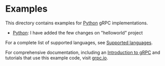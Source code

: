 # Examples

This directory contains examples for [Python](python/helloworld) gRPC implementations.

* [Python](python/helloworld): I have added the few changes on "helloworld" project

For a complete list of supported languages, see [Supported languages][lang].

For comprehensive documentation, including an [Introduction to gRPC][intro] and
tutorials that use this example code, visit [grpc.io](https://grpc.io).

[intro]: https://grpc.io/docs/what-is-grpc/introduction
[lang]: https://grpc.io/docs/languages/
